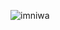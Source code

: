 <p><img align="center" src="https://github-readme-streak-stats.herokuapp.com/?user=imniwa&" alt="imniwa" /></p>
